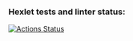 ### Hexlet tests and linter status:
[![Actions Status](https://github.com/Redrica/frontend-project-44/workflows/hexlet-check/badge.svg)](https://github.com/Redrica/frontend-project-44/actions)